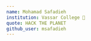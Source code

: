 ```yaml
---
name: Mohamad Safadieh
institution: Vassar College 🚩
quote: HACK THE PLANET
github_user: msafadieh
---
```

